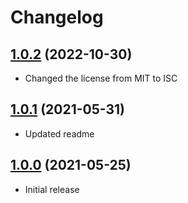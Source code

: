 # Changelog

## [1.0.2] (2022-10-30)
- Changed the license from MIT to ISC

## [1.0.1] (2021-05-31)
- Updated readme

## [1.0.0] (2021-05-25)
- Initial release

[1.0.2]: https://github.com/valtlai/markdown-it-ib/compare/1.0.1...1.0.2
[1.0.1]: https://github.com/valtlai/markdown-it-ib/compare/1.0.0...1.0.1
[1.0.0]: https://github.com/valtlai/markdown-it-ib/releases/tag/1.0.0
